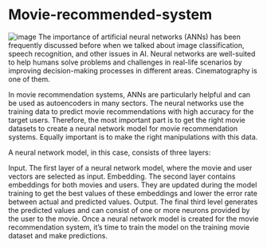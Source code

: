 # Movie-recommended-system
![image](https://user-images.githubusercontent.com/88603439/211501118-8752e732-626b-45ec-a74f-3da517e39967.png)
The importance of artificial neural networks (ANNs) has been frequently discussed before when we talked about image classification, speech recognition, and other issues in AI. Neural networks are well-suited to help humans solve problems and challenges in real-life scenarios by improving decision-making processes in different areas. Cinematography is one of them.

In movie recommendation systems, ANNs are particularly helpful and can be used as autoencoders in many sectors. The neural networks use the training data to predict movie recommendations with high accuracy for the target users. Therefore, the most important part is to get the right movie datasets to create a neural network model for movie recommendation systems. Equally important is to make the right manipulations with this data.

A neural network model, in this case, consists of three layers:

Input. The first layer of a neural network model, where the movie and user vectors are selected as input.
Embedding. The second layer contains embeddings for both movies and users. They are updated during the model training to get the best values of these embeddings and lower the error rate between actual and predicted values.
Output. The final third level generates the predicted values and can consist of one or more neurons provided by the user to the movie.
Once a neural network model is created for the movie recommendation system, it’s time to train the model on the training movie dataset and make predictions.
